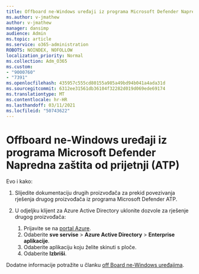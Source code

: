 ```yaml
---
title: Offboard ne-Windows uređaji iz programa Microsoft Defender Napredna zaštita od prijetnji (ATP)
ms.author: v-jmathew
author: v-jmathew
manager: dansimp
audience: Admin
ms.topic: article
ms.service: o365-administration
ROBOTS: NOINDEX, NOFOLLOW
localization_priority: Normal
ms.collection: Adm_O365
ms.custom:
- "9000760"
- "7391"
ms.openlocfilehash: 435957c555cd80155a985a49bd94b041a4ada31d
ms.sourcegitcommit: 6312ee31561db36104f32282d019d069ede69174
ms.translationtype: MT
ms.contentlocale: hr-HR
ms.lasthandoff: 03/11/2021
ms.locfileid: "50743622"
---
```

# <a name="offboard-non-windows-devices-from-microsoft-defender-advanced-threat-protection-atp"></a>Offboard ne-Windows uređaji iz programa Microsoft Defender Napredna zaštita od prijetnji (ATP)

Evo i kako:

1. Slijedite dokumentaciju drugih proizvođača za prekid povezivanja rješenja drugog proizvođača iz programa Microsoft Defender ATP.
2. U odjeljku klijent za Azure Active Directory uklonite dozvole za rješenje drugog proizvođača:

    1. Prijavite se na [portal Azure](https://go.microsoft.com/fwlink/?linkid=2125612).
    1. Odaberite **sve servise**  >  **Azure Active Directory**  >  **Enterprise aplikacije**.
    1. Odaberite aplikaciju koju želite skinuti s ploče.
    1. Odaberite **Izbriši**.

Dodatne informacije potražite u članku [off Board ne-Windows uređajima](https://go.microsoft.com/fwlink/?linkid=2143630).
